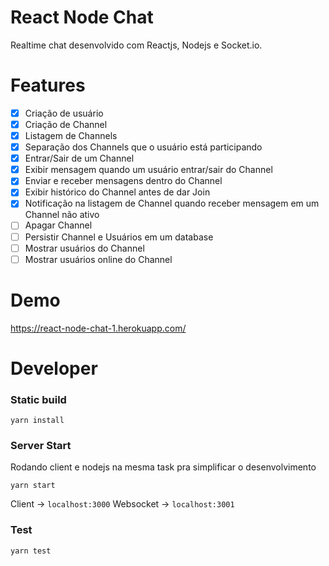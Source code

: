 React Node Chat
==========

Realtime chat desenvolvido com Reactjs, Nodejs e Socket.io.

Features
==========
- [x] Criação de usuário
- [x] Criação de Channel
- [x] Listagem de Channels
- [x] Separação dos Channels que o usuário está participando
- [x] Entrar/Sair de um Channel
- [x] Exibir mensagem quando um usuário entrar/sair do Channel
- [x] Enviar e receber mensagens dentro do Channel
- [x] Exibir histórico do Channel antes de dar Join
- [x] Notificação na listagem de Channel quando receber mensagem em um Channel não ativo
- [ ] Apagar Channel
- [ ] Persistir Channel e Usuários em um database
- [ ] Mostrar usuários do Channel
- [ ] Mostrar usuários online do Channel

Demo
==========

https://react-node-chat-1.herokuapp.com/


Developer
==========

### Static build

`yarn install`


### Server Start

Rodando client e nodejs na mesma task pra simplificar o desenvolvimento

`yarn start`

Client -> `localhost:3000`
Websocket -> `localhost:3001`

### Test

`yarn test`

